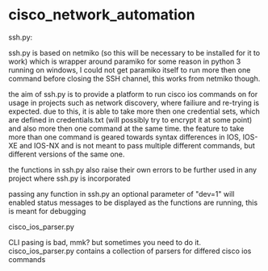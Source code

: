# cisco_network_automation

ssh.py:

ssh.py is based on netmiko (so this will be necessary to be installed for it to work) which is wrapper around paramiko
for some reason in python 3 running on windows, I could not get paramiko itself to run more then one command before closing the SSH channel, this works from netmiko though.

the aim of ssh.py is to provide a platform to run cisco ios commands on for usage in projects such as network discovery, where failiure and re-trying is expected.
due to this, it is able to take more then one credential sets, which are defined in credentials.txt (will possibly try to encrypt it at some point) and also more then one command at the same time.
the feature to take more than one command is geared towards syntax differences in IOS, IOS-XE and IOS-NX and is not meant to pass multiple different commands, but different versions of the same one.

the functions in ssh.py also raise their own errors to be further used in any project where ssh.py is incorporated

passing any function in ssh.py an optional parameter of "dev=1" will enabled status messages to be displayed as the functions are running, this is meant for debugging


cisco_ios_parser.py

CLI pasing is bad, mmk? but sometimes you need to do it. cisco_ios_parser.py contains a collection of parsers for differed cisco ios commands
